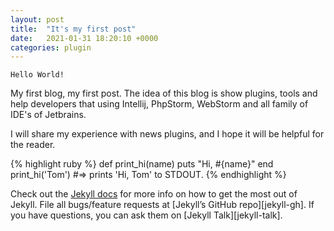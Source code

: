 ```yaml
---
layout: post
title:  "It's my first post"
date:   2021-01-31 18:20:10 +0000
categories: plugin
---
```

`Hello World!` 

My first blog, my first post. The idea of this blog is show plugins, tools and help developers that using Intellij, PhpStorm, WebStorm and all family of IDE's of Jetbrains.

I will share my experience with news plugins, and I hope it will be helpful for the reader.

{% highlight ruby %}
def print_hi(name)
  puts "Hi, #{name}"
end
print_hi('Tom')
#=> prints 'Hi, Tom' to STDOUT.
{% endhighlight %}

Check out the [Jekyll docs][jekyll-docs] for more info on how to get the most out of Jekyll. File all bugs/feature requests at [Jekyll’s GitHub repo][jekyll-gh]. If you have questions, you can ask them on [Jekyll Talk][jekyll-talk].

[jekyll-docs]: https://jekyllrb.com/docs/home
